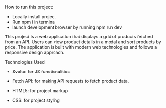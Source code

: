 How to run this project:
- Locally install project
- Run npm i in terminal
- launch development browser by running npm run dev


This project is a web application that displays a grid of products fetched from an API. Users can view product details in a modal and sort products by price. The application is built with modern web technologies and follows a responsive design approach.

Technologies Used
- Svelte: for JS functionalities

- Fetch API: for making API requests to fetch product data.
- HTML5: for project markup
- CSS: for project styling
